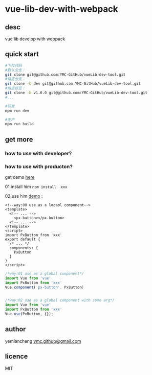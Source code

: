 # vue-lib-dev-with-webpack

## desc

vue lib develop with webpack

## quick start

```sh
#下拉代码
#默认分支：
git clone git@github.com:YMC-GitHub/vueLib-dev-tool.git
#指定分支：
git clone -b dev git@github.com:YMC-GitHub/vueLib-dev-tool.git
#指定标签：
git clone -b v1.0.0 git@github.com:YMC-GitHub/vueLib-dev-tool.git
#...

#研发
npm run dev

#生产
npm run build
```

## get more

### how to use with developer?

### how to use with producton?

get demo [here](https://ymc-github.github.io/vueLib-dev-tool/demo/dist/index.html)

01.install him `npm install  xxx`

02.use him [demo](./demo/src/main.js#L1-#L3) :
```vue
<!--way:00 use as a locaol component-->
<template>
  <!-- ... -->
    <px-button></px-button>
  <!-- ... -->
</template>
<script>
import PxButton from 'xxx'
export default {
  /* ... */
  components: {
    PxButton
  }
}
</script>
```

```js
/*way:01 use as a global component*/
import Vue from 'vue'
import PxButton from 'xxx'
Vue.component('px-button', PxButton)


/*way:02 use as a global component with some arg*/
import Vue from 'vue'
import PxButton from 'xxx'
Vue.use(PxButton, {});
```

## author

yemiancheng <ymc.github@gmail.com>

## licence

MIT